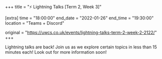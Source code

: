 +++
title = "⚡ Lightning Talks [Term 2, Week 3]"

[extra]
time = "18:00:00"
end_date = "2022-01-26"
end_time = "19:30:00"
location = "Teams + Discord"

original = "https://uwcs.co.uk/events/lightning-talks-term-2-week-2-2122/"    
+++

Lightning talks are back\! Join us as we explore certain topics in less than 15 minutes each\! Look out for more information soon\!

